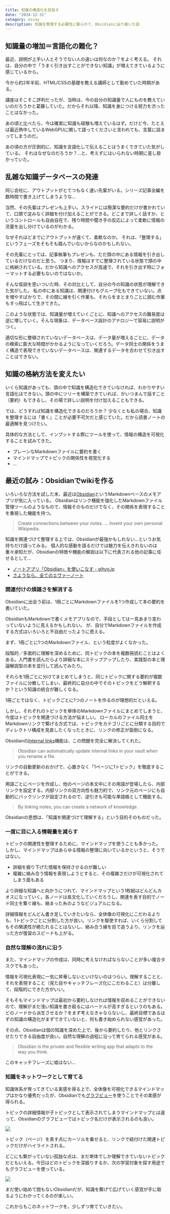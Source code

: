 ```yaml
---
title: 知識の構造化を目指す
date: "2024-12-31"
category: essay
description: 知識を整理する必要性に駆られて、Obsidianに辿り着いた話
---
```


## 知識量の増加＝言語化の難化？

最近、説明が上手い人とそうでない人の違いは何なのか？をよく考える。
それは、自分の中で「うまく引き出すことができない知識」が増えてきているように感じているから。

今から約2年半前、HTML/CSSの基礎を教える講師として勤めていた時期がある。

講座はそこそこ評判だったが、当時は、今の自分の知識量で人にものを教えていいのだろうかと葛藤していた。だからそれ以降、知識を身につける努力を渋ったことはなかった。

あの頃と比べたら、今は確実に知識も経験も増えているはず。だけど今、たとえば最近熱中しているWebGPUに関して語ってくださいと言われても、言葉に詰まってしまうのだ。

あの頃の方が圧倒的に、知識を言語化して伝えることはうまくできていた気がしている。
それはなぜなのだろうか？…と、考えずにはいられない時期に差し掛かっていた。

## 乱雑な知識データベースの発達

同じ会社に、アウトプットがとてつもなく速い先輩がいる。シリーズ記事全編を数時間で書き上げてしまうような…

当然、その先輩はプレゼンも上手い。スライドには簡潔な要約だけが書かれていて、口頭で淀みなく詳細を付け加えることができる。どこまで詳しく話すか、というコントロールも自由自在で、残り時間や聞き手の反応によって柔軟に情報の流量を出し分けているのがわかる。

なぜそれほどまでにアウトプットが速くて、柔軟なのか。
それは、「整理する」というフェーズをそもそも踏んでいないからなのかもしれない。

その先輩にとっては、記事執筆もプレゼンも、ただ頭の中にある情報を引き出しているだけなのだと思う。
つまり、情報はすでに整理されている状態で頭の中に格納されている。だから知識へのアクセスが高速で、それを引き出す時にフォーマットする必要もないのではないか。

そんな仮説を思いついた時、その対比として、自分の今の知識の状態が理解できた気がした。
私の中にある知識は、関連付けもグループ化もできていない。点を増やすばかりで、その間に線を引く作業も、それらをまとまりごとに囲む作業もすっ飛ばして生きてきた。

このような状態では、知識量が増えていくごとに、知識へのアクセスの難易度は逆に増していく。そんな現象は、データベース設計のアナロジーで容易に説明がつく。

適切な形に整頓されていないデータベースは、データ量が増えるごとに、データの検索に膨大な時間がかかるようになっていくだろう。データ同士の関係をうまく構造で表現できていないデータベースは、関連するデータを合わせて引き出すことはできない。

## 知識の格納方法を変えたい

いくら知識があっても、頭の中で知識を構造化できていなければ、わかりやすい言語化はできない。頭の中にツリーを構築できていれば、かいつまんで話すこと（要約）もできるし、その場で詳しい説明を付け加えることもできる。

では、どうすれば知識を構造化できるのだろうか？
少なくとも私の場合、知識を整理するには「書く」ことが必要不可欠だと感じていた。だから読書ノートの最適解を見つけたい。

具体的な方法として、インプットする際にツールを使って、情報の構造を可視化することを試みてきた。

- プレーンなMarkdownファイルに要約を書く
- マインドマップでトピックの関係性を視覚化する
- …

## 最近の試み：Obsidianでwikiを作る

いろいろな方法を試した末、最近は[Obsidian](https://obsidian.md/)というMarkdownベースのメモアプリが気に入っている。
Obsidianはリンク機能を強化したMarkdownファイル管理ツールのようなもので、情報そのものだけでなく、その関係を表現することを重視した機能を持つ。

> Create connections between your notes. ... Invent your own personal Wikipedia.

知識を関連づけて整理する上では、Obsidianが最強かもしれない…というお気持ちだけ語ってみる。
個人的な感動を語るだけでは魅力を伝えきれないのは重々承知だが、Obsidianの特徴や機能の解説は以下に代表される他の記事に任せるとして…

- [ノートアプリ「Obsidian」を使いこなす - gihyo.jp](https://gihyo.jp/list/group/%E3%83%8E%E3%83%BC%E3%83%88%E3%82%A2%E3%83%97%E3%83%AA-Obsidian-%E3%82%92%E4%BD%BF%E3%81%84%E3%81%93%E3%81%AA%E3%81%99)
- [さようなら、全てのエヴァーノート](https://honeshabri.hatenablog.com/entry/Evernote_to_Obsidian)

### 関連付けの煩雑さを解消する

Obsidianに出会う前は、1冊ごとにMarkdownファイルを1つ作成して本の要約を書いていた。

ObsidianもMarkdownで書くメモアプリなので、手段としては一見あまり変わっていないように見えるかもしれない。
が、自分でMarkdownファイルを作成する方式はいろいろと不自由だったように思える。

まず、1冊ごとに1つのMarkdownファイル、という粒度がよくなかった。

段階的／多面的に理解を深めるために、同トピックの本を複数冊読むことはよくある。入門書を読んだらより詳細な本にステップアップしたり、実践型の本と理論解説型の本を並行して読んでみたり。

それらを1冊ごとに分けてまとめてしまうと、同じトピックに関する要約が複数ファイルに分散してしまい、最終的に自分の中でそのトピックをどう解釈するか？という知識の統合が難しくなる。

1冊ごとではなく、トピックごとに1つのノートを作るのが理想的だといえる。

しかし、それぞれのトピックを単体のMarkdownファイルにまとめてしまうと、今度はトピックを関連づける方法が悩ましい。
ローカルのファイル同士をMarkdownリンクで繋げる方式では、トピックをカテゴリごとに分類する目的でディレクトリ構成を見直したくなったときに、リンクの修正が面倒になる。

Obsidianの[Internal links](https://help.obsidian.md/Linking+notes+and+files/Internal+links)機能は、この問題を完全に解決してくれた。

> Obsidian can automatically update internal links in your vault when you rename a file.

リンクの自動更新のおかげで、心置きなく「1ページに1トピック」を徹底することができる。

用語ごとにページを作成し、他のページの本文中にその用語が登場したら、内部リンクを設定する。内部リンクの双方向性も魅力的で、リンク元のページにも自動的にバックリンクが設定されるので、逆引きも可能な単語帳として機能する。

> By linking notes, you can create a network of knowledge.

Obsidianの思想は、「知識を関連づけて理解する」という目的そのものだった。

### 一度に目に入る情報量を減らす

トピックの関連性を整理するために、マインドマップを使うことも多かった。
しかし、マインドマップはあらゆる情報の整理に向いているかというと、そうではない。

- 詳細を掘り下げた情報を保持させるのが難しい
- 複雑に絡み合う情報を表現しようとすると、その複雑さだけが可視化されてしまう面もある

より詳細な知識へと向かうにつれて、マインドマップという1枚絵はどんどんカオスになっていく。各ノードは長文化していくだろうし、関連を表す目的でノード同士を繋ぐ線も、絡まった糸のようなビジュアルになる。

詳細情報をどんどん書き足していきたいなら、全体像の可視化にこだわるよりも、1トピックごとに分割した方が良い。リンクを駆使すれば、いくら分割してもその関連性が絶たれることはないし、絡み合う線を目で追うより、リンクを辿った方が復習のスピードも上がる。

### 自然な理解の流れに沿う

また、マインドマップの作成は、同時に考えなければならないことが多い複合タスクでもあった。

情報を可視化表現に一気に昇華しないといけないのはつらい。理解することと、それを表現すること（見た目やキャッチフレーズ化にこだわること）は分離して、段階的にできた方がいい。

そもそもマインドマップは最初から要約しなければ情報を収めることができないので、理解がまだ浅い知識を書き殴るにはハードルが高すぎるというのもある。
どのノードから派生させるか？をまず考えなきゃならないし、最終目標であるはずの知識の構造化がまずできていないと、何も書き始められない感覚があった。

その点、Obsidianは個の知識を深めた上で、後から要約したり、他とリンクさせたりできる自由度が良い。自然な理解の過程に沿って育てられる感覚がある。

> Obsidian is the private and flexible writing app that adapts to the way you think.

このキャッチフレーズに嘘はない…

### 知識をネットワークとして育てる

知識体系が育ってきている実感を得る上で、全体像を可視化できるマインドマップはかなり優秀だったが、Obsidianでも[グラフビュー](https://help.obsidian.md/Plugins/Graph+view)を使うことでその実感が得られる。

トピックの詳細情報が子トピックとして表示されてしまうマインドマップとは違って、Obsidianのグラフビューではトピック名だけが表示されるのも良い。

![](../../../assets/blog/2024-knowledge-network/obsidian-graph-view.png)

トピック（ページ）を表す点にカーソルを乗せると、リンクで紐付けた関連トピックだけがハイライトされる。

どこにも繋がっていない孤独な点は、まだ単体でしか理解できていないトピックだともいえる。今日はどのトピックを深掘りするか、次の学習対象を探す用途でもグラフビューを使っている。

![](../../../assets/blog/2024-knowledge-network/obsidian-graph-view-hover.png)

まだ使い始めて間もないObsidianだが、知識を繋げて広げていく感覚が手に取るようにわかってくるのが楽しい。

これからもこのネットワークを、少しずつ育てていきたい。
